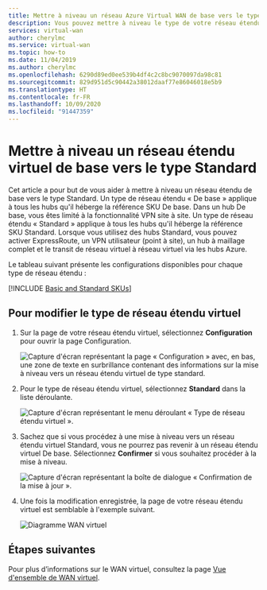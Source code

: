 ```yaml
---
title: Mettre à niveau un réseau Azure Virtual WAN de base vers le type Standard - Portail Azure | Microsoft Docs
description: Vous pouvez mettre à niveau le type de votre réseau étendu virtuel pour bénéficier de fonctionnalités supplémentaires.
services: virtual-wan
author: cherylmc
ms.service: virtual-wan
ms.topic: how-to
ms.date: 11/04/2019
ms.author: cherylmc
ms.openlocfilehash: 6290d89ed0ee539b4df4c2c8bc9070097da98c81
ms.sourcegitcommit: 829d951d5c90442a38012daaf77e86046018e5b9
ms.translationtype: HT
ms.contentlocale: fr-FR
ms.lasthandoff: 10/09/2020
ms.locfileid: "91447359"
---
```

# <a name="upgrade-a-virtual-wan-from-basic-to-standard"></a>Mettre à niveau un réseau étendu virtuel de base vers le type Standard

Cet article a pour but de vous aider à mettre à niveau un réseau étendu de base vers le type Standard. Un type de réseau étendu « De base » applique à tous les hubs qu'il héberge la référence SKU De base. Dans un hub De base, vous êtes limité à la fonctionnalité VPN site à site. Un type de réseau étendu « Standard » applique à tous les hubs qu'il héberge la référence SKU Standard. Lorsque vous utilisez des hubs Standard, vous pouvez activer ExpressRoute, un VPN utilisateur (point à site), un hub à maillage complet et le transit de réseau virtuel à réseau virtuel via les hubs Azure.

Le tableau suivant présente les configurations disponibles pour chaque type de réseau étendu :

[!INCLUDE [Basic and Standard SKUs](../../includes/virtual-wan-standard-basic-include.md)]

## <a name="to-change-the-virtual-wan-type"></a>Pour modifier le type de réseau étendu virtuel

1. Sur la page de votre réseau étendu virtuel, sélectionnez **Configuration** pour ouvrir la page Configuration.

   ![Capture d'écran représentant la page « Configuration » avec, en bas, une zone de texte en surbrillance contenant des informations sur la mise à niveau vers un réseau étendu virtuel de type standard.](./media/upgrade-virtual-wan/1.png)
2. Pour le type de réseau étendu virtuel, sélectionnez **Standard** dans la liste déroulante.

   ![Capture d'écran représentant le menu déroulant « Type de réseau étendu virtuel ».](./media/upgrade-virtual-wan/2.png)
3. Sachez que si vous procédez à une mise à niveau vers un réseau étendu virtuel Standard, vous ne pourrez pas revenir à un réseau étendu virtuel De base. Sélectionnez **Confirmer** si vous souhaitez procéder à la mise à niveau.

   ![Capture d'écran représentant la boîte de dialogue « Confirmation de la mise à jour ».](./media/upgrade-virtual-wan/4.png)
4. Une fois la modification enregistrée, la page de votre réseau étendu virtuel est semblable à l'exemple suivant.

   ![Diagramme WAN virtuel](./media/upgrade-virtual-wan/5.png)

## <a name="next-steps"></a>Étapes suivantes

Pour plus d’informations sur le WAN virtuel, consultez la page [Vue d'ensemble de WAN virtuel](virtual-wan-about.md).